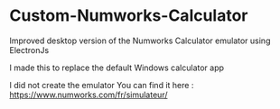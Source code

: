 # Custom-Numworks-Calculator
Improved desktop version of the Numworks Calculator emulator using ElectronJs

I made this to replace the default Windows calculator app

I did not create the emulator
You can find it here : https://www.numworks.com/fr/simulateur/

